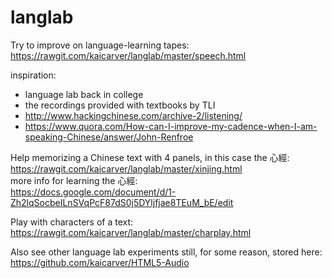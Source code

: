 # langlab
Try to improve on language-learning tapes:<br>
https://rawgit.com/kaicarver/langlab/master/speech.html

inspiration:
- language lab back in college
- the recordings provided with textbooks by TLI
- http://www.hackingchinese.com/archive-2/listening/
- https://www.quora.com/How-can-I-improve-my-cadence-when-I-am-speaking-Chinese/answer/John-Renfroe

Help memorizing a Chinese text with 4 panels, in this case the 心經:<br>
https://rawgit.com/kaicarver/langlab/master/xinjing.html<br>
more info for learning the 心經:<br>
https://docs.google.com/document/d/1-Zh2lqSocbeILnSVqPcF87dS0j5DYljfjae8TEuM_bE/edit

Play with characters of a text:<br>
https://rawgit.com/kaicarver/langlab/master/charplay.html

Also see other language lab experiments still, for some reason, stored here:<br>
https://github.com/kaicarver/HTML5-Audio

